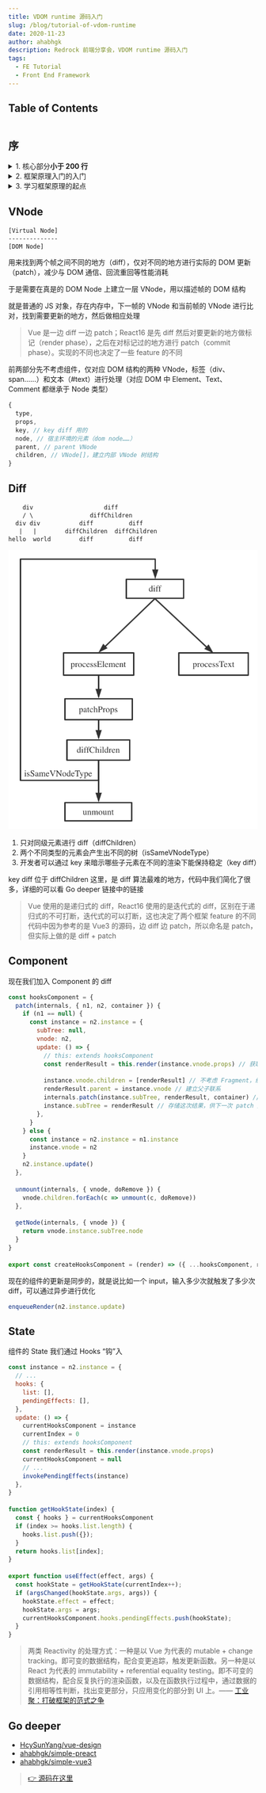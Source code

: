 ```yaml
---
title: VDOM runtime 源码入门
slug: /blog/tutorial-of-vdom-runtime
date: 2020-11-23
author: ahabhgk
description: Redrock 前端分享会，VDOM runtime 源码入门
tags:
  - FE Tutorial
  - Front End Framework
---
```


<!-- markdownlint-disable no-inline-html -->

## Table of Contents

```toc
```

## 序

<details>
<summary>1. 核心部分<strong>小于 200 行</strong></summary>

去掉 key diff 后真的很简单
</details>

<details>
<summary>2. 框架原理入门的入门</summary>

Go deeper 部分就是框架原理入门
</details>

<details>
<summary>3. 学习框架原理的起点</summary>

Go deeper 链接中的链接中的链接……
</details>

## VNode

```text
[Virtual Node]
--------------
[DOM Node]
```

用来找到两个帧之间不同的地方（diff），仅对不同的地方进行实际的 DOM 更新（patch），减少与 DOM 通信、回流重回等性能消耗

于是需要在真是的 DOM Node 上建立一层 VNode，用以描述帧的 DOM 结构

就是普通的 JS 对象，存在内存中，下一帧的 VNode 和当前帧的 VNode 进行比对，找到需要更新的地方，然后做相应处理

> Vue 是一边 diff 一边 patch；React16 是先 diff 然后对要更新的地方做标记（render phase），之后在对标记过的地方进行 patch（commit phase）。实现的不同也决定了一些 feature 的不同

前两部分先不考虑组件，仅对应 DOM 结构的两种 VNode，标签（div、span……）和文本（#text）进行处理（对应 DOM 中 Element、Text、Comment 都继承于 Node 类型）

```js
{
  type,
  props,
  key, // key diff 用的
  node, // 宿主环境的元素（dom node……）
  parent, // parent VNode
  children, // VNode[]，建立内部 VNode 树结构
}
```

## Diff

```text
    div                    diff
    / \                diffChildren
  div div           diff          diff
   |   |        diffChildren  diffChildren
hello  world        diff          diff
```

![diff](./images/diff.png)

1. 只对同级元素进行 diff（diffChildren）
2. 两个不同类型的元素会产生出不同的树（isSameVNodeType）
3. 开发者可以通过 key 来暗示哪些子元素在不同的渲染下能保持稳定（key diff）

key diff 位于 diffChildren 这里，是 diff 算法最难的地方，代码中我们简化了很多，详细的可以看 Go deeper 链接中的链接

> Vue 使用的是递归式的 diff，React16 使用的是迭代式的 diff，区别在于递归式的不可打断，迭代式的可以打断，这也决定了两个框架 feature 的不同
> 代码中因为参考的是 Vue3 的源码，边 diff 边 patch，所以命名是 patch，但实际上做的是 diff + patch

## Component

现在我们加入 Component 的 diff

```js {7-15}
const hooksComponent = {
  patch(internals, { n1, n2, container }) {
    if (n1 == null) {
      const instance = n2.instance = {
        subTree: null,
        vnode: n2,
        update: () => {
          // this: extends hooksComponent
          const renderResult = this.render(instance.vnode.props) // 获取 render 的结果

          instance.vnode.children = [renderResult] // 不考虑 Fragment，组件的子节点只有一个
          renderResult.parent = instance.vnode // 建立父子联系
          internals.patch(instance.subTree, renderResult, container) // 跟上一次结果进行 diff
          instance.subTree = renderResult // 存储这次结果，供下一次 patch 用
        },
      }
    } else {
      const instance = n2.instance = n1.instance
      instance.vnode = n2
    }
    n2.instance.update()
  },

  unmount(internals, { vnode, doRemove }) {
    vnode.children.forEach(c => unmount(c, doRemove))
  },

  getNode(internals, { vnode }) {
    return vnode.instance.subTree.node
  }
}

export const createHooksComponent = (render) => ({ ...hooksComponent, render }) // “继承“ patch、unmount 等方法
```

现在的组件的更新是同步的，就是说比如一个 input，输入多少次就触发了多少次 diff，可以通过异步进行优化

```js
enqueueRender(n2.instance.update)
```

## State

组件的 State 我们通过 Hooks “钩”入

```js
const instance = n2.instance = {
  // ...
  hooks: {
    list: [],
    pendingEffects: [],
  },
  update: () => {
    currentHooksComponent = instance
    currentIndex = 0
    // this: extends hooksComponent
    const renderResult = this.render(instance.vnode.props)
    currentHooksComponent = null
    // ...
    invokePendingEffects(instance)
  },
}

function getHookState(index) {
  const { hooks } = currentHooksComponent
  if (index >= hooks.list.length) {
    hooks.list.push({});
  }
  return hooks.list[index];
}

export function useEffect(effect, args) {
  const hookState = getHookState(currentIndex++);
  if (argsChanged(hookState.args, args)) {
    hookState.effect = effect;
    hookState.args = args;
    currentHooksComponent.hooks.pendingEffects.push(hookState);
  }
}
```

> 两类 Reactivity 的处理方式：一种是以 Vue 为代表的 mutable + change tracking。即可变的数据结构，配合变更追踪，触发更新函数。另一种是以 React 为代表的 immutability + referential equality testing。即不可变的数据结构，配合反复执行的渲染函数，以及在函数执行过程中，通过数据的引用相等性判断，找出变更部分，只应用变化的部分到 UI 上。—— [工业聚：打破框架的范式之争](https://zhuanlan.zhihu.com/p/82958907)

## Go deeper

- [HcySunYang/vue-design](https://github.com/HcySunYang/vue-design)
- [ahabhgk/simple-preact](https://github.com/ahabhgk/simple-preact)
- [ahabhgk/simple-vue3](https://github.com/ahabhgk/simple-vue3)

> [👉 源码在这里](https://github.com/ahabhgk/simplest-vdom-runtime)
